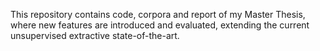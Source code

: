 This repository contains code, corpora and report of my Master Thesis, where new features are introduced and evaluated, extending the current unsupervised extractive state-of-the-art.
